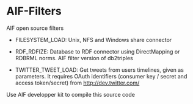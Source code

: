 AIF-Filters
===========

AIF open source filters

- FILESYSTEM_LOAD: Unix, NFS and Windows share connector

- RDF_RDFIZE: Database to RDF connector using DirectMapping or RDBRML norms. AIF filter version of db2triples 

- TWITTER_TWEET_LOAD: Get tweets from users timelines, given as parameters. It requires OAuth identifiers (consumer key / secret and access token/secret) from http://dev.twitter.com/

Use AIF developper kit to compile this source code

